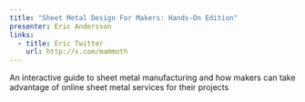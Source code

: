 ```yaml
---
title: "Sheet Metal Design For Makers: Hands-On Edition"
presenter: Eric Andersson
links:
  - title: Eric Twitter
    url: http://x.com/mammoth
---
```


An interactive guide to sheet metal manufacturing and how makers can take advantage of online sheet metal services for their projects

